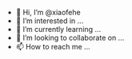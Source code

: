 - 👋 Hi, I’m @xiaofehe
- 👀 I’m interested in ...
- 🌱 I’m currently learning ...
- 💞️ I’m looking to collaborate on ...
- 📫 How to reach me ...

<!---
xiaofehe/xiaofehe is a ✨ special ✨ repository because its `README.md` (this file) appears on your GitHub profile.
You can click the Preview link to take a look at your changes.
--->
